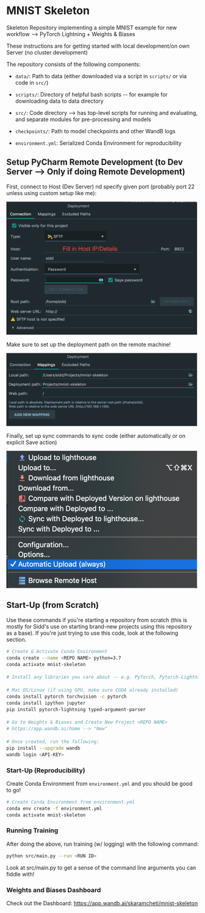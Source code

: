 # MNIST Skeleton
Skeleton Repository implementing a simple MNIST example for new workflow --> PyTorch Lightning + Weights &amp; Biases

These instructions are for getting started with local development/on own Server (no cluster development)

The repository consists of the following components:

- `data/`: Path to data (either downloaded via a script in `scripts/` or via code in `src/`)

- `scripts/`: Directory of helpful bash scripts -- for example for downloading data to data directory
- `src/`: Code directory --> has top-level scripts for running and evaluating, and separate modules for pre-processing and models

- `checkpoints/`: Path to model checkpoints and other WandB logs

- `environment.yml`: Serialized Conda Environment for reproducibility

## Setup PyCharm Remote Development (to Dev Server --> Only if doing Remote Development)

First, connect to Host (Dev Server) nd specify given port (probably port 22 unless using custom setup like me):

<img src="assets/connect.png" width="500">


Make sure to set up the deployment path on the remote machine!

<img src="assets/path.png" width="500">

Finally, set up sync commands to sync code (either automatically or on explicit Save action)

<img src="assets/sync.png" width="500">

## Start-Up (from Scratch)

Use these commands if you're starting a repository from scratch (this is mostly for Sidd's use on starting brand-new 
projects using this repository as a base). If you're just trying to use this code, look at the following section.

```bash
# Create & Activate Conda Environment
conda create --name <REPO NAME> python=3.7
conda activate mnist-skeleton

# Install any libraries you care about -- e.g. PyTorch, Pytorch-Lightning, IPython & Jupyter

# Mac OS/Linux (if using GPU, make sure CUDA already installed)
conda install pytorch torchvision -c pytorch
conda install ipython jupyter 
pip install pytorch-lightning typed-argument-parser

# Go to Weights & Biases and Create New Project <REPO NAME>
# https://app.wandb.ai/home --> "New"

# Once created, run the following:
pip install --upgrade wandb
wandb login <API-KEY>    
```

### Start-Up (Reproducibility)

Create Conda Environment from `environment.yml` and you should be good to go!

```bash
# Create Conda Environment from environment.yml
conda env create -f environment.yml
conda activate mnist-skeleton
```

### Running Training

After doing the above, run training (w/ logging) with the following command:

```bash
python src/main.py --run <RUN ID>
```

Look at src/main.py to get a sense of the command line arguments you can fiddle with!

### Weights and Biases Dashboard

Check out the Dashboard: https://app.wandb.ai/skaramcheti/mnist-skeleton